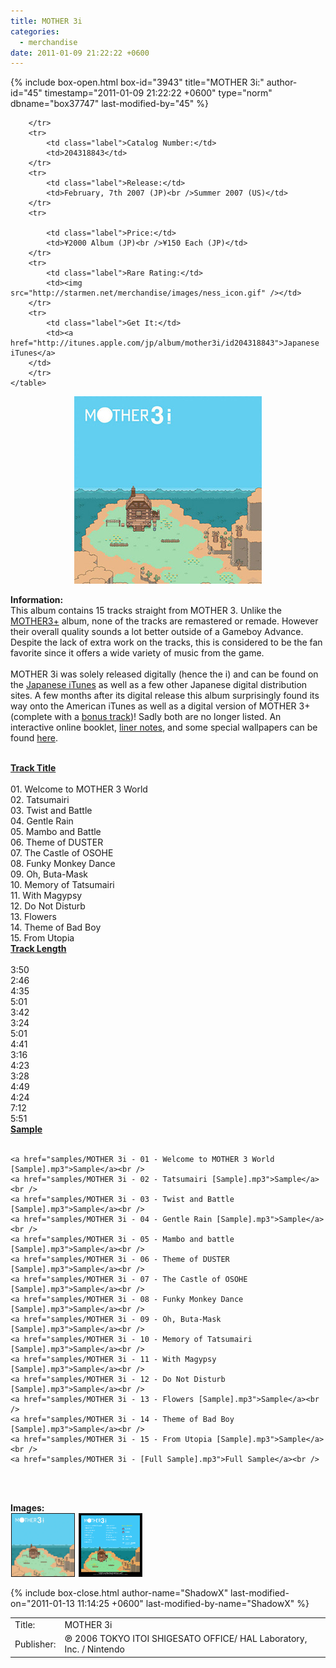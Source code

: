 ```yaml
---
title: MOTHER 3i
categories:
  - merchandise
date: 2011-01-09 21:22:22 +0600
---
```

{% include box-open.html box-id="3943" title="MOTHER 3i:" author-id="45" timestamp="2011-01-09 21:22:22 +0600" type="norm" dbname="box37747" last-modified-by="45" %}
<div class="gameinfo">
	<table>
		<tr>
			<td class="label">Title:</td>
			<td>MOTHER 3i</td>
		</tr>
		<tr>
			<td class="label">Publisher:</td>
			<td>℗ 2006 TOKYO ITOI SHIGESATO OFFICE/ HAL Laboratory, Inc. / Nintendo</td>

		</tr>
		<tr>
			<td class="label">Catalog Number:</td>
			<td>204318843</td>
		</tr>
		<tr>
			<td class="label">Release:</td>
			<td>February, 7th 2007 (JP)<br />Summer 2007 (US)</td>
		</tr>
		<tr>

			<td class="label">Price:</td>
			<td>¥2000 Album (JP)<br />¥150 Each (JP)</td>
		</tr>
		<tr>
			<td class="label">Rare Rating:</td>
			<td><img src="http://starmen.net/merchandise/images/ness_icon.gif" /></td>
		</tr>
		<tr>
			<td class="label">Get It:</td>
			<td><a href="http://itunes.apple.com/jp/album/mother3i/id204318843">Japanese iTunes</a>
		</td>
		</tr>
	</table>
</div>

<p>
	<center>
	<img src="/merchandise/images/m3i_title.jpg" border="0" title="MOTHER 3i" />
	</center>
</p>

<b>Information:</b>
	<br />
This album contains 15 tracks straight from MOTHER 3. Unlike the <a href="http://starmen.net/merchandise/music/m3cd.php">MOTHER3+</a> album, none of the tracks are remastered or remade. However their overall quality sounds a lot better outside of a Gameboy Advance. Despite the lack of extra work on the tracks, this is considered to be the fan favorite since it offers a wide variety of music from the game.
	<br /><br />
MOTHER 3i was solely released digitally (hence the i) and can be found on the <a href="http://itunes.apple.com/jp/album/mother3i/id204318843">Japanese iTunes</a> as well as a few other Japanese digital distribution sites. A few months after its digital release this album surprisingly found its way onto the American iTunes as well as a digital version of MOTHER 3+ (complete with a <a href="samples/MOTHER 3+ - MOTHER 3 ~Theme of LOVE~ (Bonus Track)[Sample].mp3">bonus track</a>)! Sadly both are no longer listed. An interactive online booklet, <a href="http://rs1.1101.com/mother3/pdf/MOTHER3i_liner.pdf">liner notes</a>, and some special wallpapers can be found <a href="http://www.1101.com/MOTHER3/">here</a>.
	<br /><br />

<table1 />
	<b><u>Track Title</u></b><br /><br />
	01. Welcome to MOTHER 3 World<br />
	02. Tatsumairi<br />
	03. Twist and Battle<br />
	04. Gentle Rain<br />
	05. Mambo and Battle<br />
	06. Theme of DUSTER<br />
	07. The Castle of OSOHE<br />
	08. Funky Monkey Dance<br />
	09. Oh, Buta-Mask<br />
	10. Memory of Tatsumairi<br />
	11. With Magypsy<br />
	12. Do Not Disturb<br />
	13. Flowers<br />
	14. Theme of Bad Boy<br />
	15. From Utopia<br />
<table2 />
	<u><b>Track Length</b></u><br /><br />
	3:50<br />
	2:46<br />
	4:35<br />
	5:01<br />
	3:42<br />
	3:24<br />
	5:01<br />
	4:41<br />
	3:16<br />
	4:23<br />
	3:28<br />
	4:49<br />
	4:24<br />
	7:12<br />
	5:51<br />
<table2 />
	<u><b>Sample</b></u><br /><br />

	<a href="samples/MOTHER 3i - 01 - Welcome to MOTHER 3 World [Sample].mp3">Sample</a><br />
	<a href="samples/MOTHER 3i - 02 - Tatsumairi [Sample].mp3">Sample</a><br />
	<a href="samples/MOTHER 3i - 03 - Twist and Battle [Sample].mp3">Sample</a><br />
	<a href="samples/MOTHER 3i - 04 - Gentle Rain [Sample].mp3">Sample</a><br />
	<a href="samples/MOTHER 3i - 05 - Mambo and battle [Sample].mp3">Sample</a><br />
	<a href="samples/MOTHER 3i - 06 - Theme of DUSTER [Sample].mp3">Sample</a><br />
	<a href="samples/MOTHER 3i - 07 - The Castle of OSOHE [Sample].mp3">Sample</a><br />
	<a href="samples/MOTHER 3i - 08 - Funky Monkey Dance [Sample].mp3">Sample</a><br />
	<a href="samples/MOTHER 3i - 09 - Oh, Buta-Mask [Sample].mp3">Sample</a><br />
	<a href="samples/MOTHER 3i - 10 - Memory of Tatsumairi [Sample].mp3">Sample</a><br />
	<a href="samples/MOTHER 3i - 11 - With Magypsy [Sample].mp3">Sample</a><br />
	<a href="samples/MOTHER 3i - 12 - Do Not Disturb [Sample].mp3">Sample</a><br />
	<a href="samples/MOTHER 3i - 13 - Flowers [Sample].mp3">Sample</a><br />
	<a href="samples/MOTHER 3i - 14 - Theme of Bad Boy [Sample].mp3">Sample</a><br />
	<a href="samples/MOTHER 3i - 15 - From Utopia [Sample].mp3">Sample</a><br />
	<a href="samples/MOTHER 3i - [Full Sample].mp3">Full Sample</a><br />
<table3 />

<br /><br />

<b>Images:</b>
	<br />
<a href="/merchandise/images/m3i_cover.jpg" ><img src="/merchandise/images/m3i_cover.jpg" title="MOTHER 3i" border="1" width="100" height="100" hspace="1" /></a>
<a href="/merchandise/images/m3i_tracks.png" ><img src="/merchandise/images/m3i_tracks.png" title="MOTHER 3i" border="1" width="100" height="100" hspace="1" /></a>

{% include box-close.html author-name="ShadowX" last-modified-on="2011-01-13 11:14:25 +0600" last-modified-by-name="ShadowX" %}
